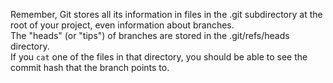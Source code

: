 Remember, Git stores all its information in files in the .git subdirectory at the root of your project, even information about branches. <br />
The "heads" (or "tips") of branches are stored in the .git/refs/heads directory. <br />
If you `cat` one of the files in that directory, you should be able to see the commit hash that the branch points to.
